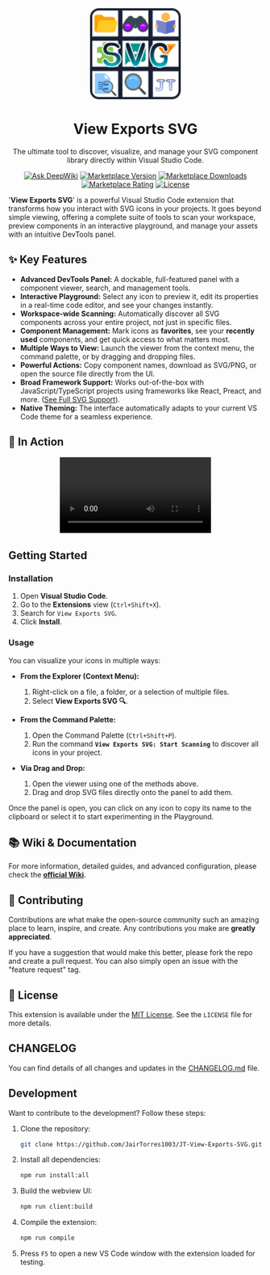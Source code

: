 <div align="center">
  <img src="https://raw.githubusercontent.com/JairTorres1003/JT-View-Exports-SVG/main/assets/JT%20View%20Exports%20SVG%20-%20ICON.png" alt="Logo View Exports SVG" width="180" height="180">
  <br>
  <h1>View Exports SVG</h1>
  <p>The ultimate tool to discover, visualize, and manage your SVG component library directly within Visual Studio Code.</p>

  <p>
    <a href="https://deepwiki.com/JairTorres1003/JT-View-Exports-SVG"><img src="https://img.shields.io/badge/any_text-Ask_DeepWiki-%232181c2?logo=data%3Aimage%2Fpng%3Bbase64%2CiVBORw0KGgoAAAANSUhEUgAAACwAAAAyCAYAAAAnWDnqAAAAAXNSR0IArs4c6QAAA05JREFUaEPtmUtyEzEQhtWTQyQLHNak2AB7ZnyXZMEjXMGeK%2FAIi%2BQuHrMnbChYY7MIh8g01fJoopFb0uhhEqqcbWTp06%2Fuv1saEDv4O3n3dV60RfP947Mm9%2FSQc0ICFQgzfc4CYZoTPAswgSJCCUJUnAAoRHOAUOcATwbmVLWdGoH%2F%2FPB8mnKqScAhsD0kYP3j%2FYt5LPQe2KvcXmGvRHcDnpxfL2zOYJ1mFwrryWTz0advv1Ut4CJgf5uhDuDj5eUcAUoahrdY%2F56ebRWeraTjMt%2F00Sh3UDtjgHtQNHwcRGOC98BJEAEymycmYcWwOprTgcB6VZ5JK5TAJ%2BfXGLBm3FDAmn6oPPjR4rKCAoJCal2eAiQp2x0vxTPB3ALO2CRkwmDy5WohzBDwSEFKRwPbknEggCPB%2FimwrycgxX2NzoMCHhPkDwqYMr9tRcP5qNrMZHkVnOjRMWwLCcr8ohBVb1OMjxLwGCvjTikrsBOiA6fNyCrm8V1rP93iVPpwaE%2BgO0SsWmPiXB%2Bjikdf6SizrT5qKasx5j8ABbHpFTx%2BvFXp9EnYQmLx02h1QTTrl6eDqxLnGjporxl3NL3agEvXdT0WmEost648sQOYAeJS9Q7bfUVoMGnjo4AZdUMQku50McDcMWcBPvr0SzbTAFDfvJqwLzgxwATnCgnp4wDl6Aa%2BAx283gghmj%2Bvj7feE2KBBRMW3FzOpLOADl0Isb5587h%2FU4gGvkt5v60Z1VLG8BhYjbzRwyQZemwAd6cCR5%2FXFWLYZRIMpX39AR0tjaGGiGzLVyhse5C9RKC6ai42ppWPKiBagOvaYk8lO7DajerabOZP46Lby5wKjw1HCRx7p9sVMOWGzb%2FvA1hwiWc6jm3MvQDTogQkiqIhJV0nBQBTU%2B3okKCFDy9WwferkHjtxib7t3xIUQtHxnIwtx4mpg26%2FHfwVNVDb4oI9RHmx5WGelRVlrtiw43zboCLaxv46AZeB3IlTkwouebTr1y2NjSpHz68WNFjHvupy3q8TFn3Hos2IAk4Ju5dCo8B3wP7VPr%2FFGaKiG%2BT%2Bv%2BTQqIrOqMTL1VdWV1DdmcbO8KXBz6esmYWYKPwDL5b5FA1a0hwapHiom0r%2FcKaoqr%2B27%2FXcrS5UwSMbQAAAABJRU5ErkJggg%3D%3D&label=%20&labelColor=%23111111&cacheSeconds=86400" alt="Ask DeepWiki"></a>
    <a href="https://marketplace.visualstudio.com/items?itemName=JairTorres1003.jt-view-exports-svg"><img src="https://img.shields.io/visual-studio-marketplace/v/JairTorres1003.jt-view-exports-svg" alt="Marketplace Version"></a>
    <a href="https://marketplace.visualstudio.com/items?itemName=JairTorres1003.jt-view-exports-svg"><img src="https://img.shields.io/visual-studio-marketplace/d/JairTorres1003.jt-view-exports-svg" alt="Marketplace Downloads"></a>
    <a href="https://marketplace.visualstudio.com/items?itemName=JairTorres1003.jt-view-exports-svg&ssr=false#review-details"><img src="https://img.shields.io/visual-studio-marketplace/r/JairTorres1003.jt-view-exports-svg" alt="Marketplace Rating"></a>
    <a href="https://github.com/JairTorres1003/JT-View-Exports-SVG/blob/main/LICENSE"><img src="https://img.shields.io/github/license/JairTorres1003/JT-View-Exports-SVG" alt="License"></a>
  </p>
</div>

'**View Exports SVG**' is a powerful Visual Studio Code extension that transforms how you interact with SVG icons in your projects. It goes beyond simple viewing, offering a complete suite of tools to scan your workspace, preview components in an interactive playground, and manage your assets with an intuitive DevTools panel.

## ✨ Key Features

- **Advanced DevTools Panel:** A dockable, full-featured panel with a component viewer, search, and management tools.
- **Interactive Playground:** Select any icon to preview it, edit its properties in a real-time code editor, and see your changes instantly.
- **Workspace-wide Scanning:** Automatically discover all SVG components across your entire project, not just in specific files.
- **Component Management:** Mark icons as **favorites**, see your **recently used** components, and get quick access to what matters most.
- **Multiple Ways to View:** Launch the viewer from the context menu, the command palette, or by dragging and dropping files.
- **Powerful Actions:** Copy component names, download as SVG/PNG, or open the source file directly from the UI.
- **Broad Framework Support:** Works out-of-the-box with JavaScript/TypeScript projects using frameworks like React, Preact, and more. ([See Full SVG Support](SVG%20SUPPORT.md)).
- **Native Theming:** The interface automatically adapts to your current VS Code theme for a seamless experience.

## 🚀 In Action

<div align="center">
  <video src="https://raw.githubusercontent.com/JairTorres1003/JT-View-Exports-SVG/main/assets/JT%20View%20Exports%20SVG%20-%20Demo.mp4" controls>
    <source src="https://raw.githubusercontent.com/JairTorres1003/JT-View-Exports-SVG/main/assets/JT%20View%20Exports%20SVG%20-%20Demo.mp4" type="video/mp4" />
    Your browser does not support the video tag.
  </video>
</div>

## Getting Started

### Installation

1.  Open **Visual Studio Code**.
2.  Go to the **Extensions** view (`Ctrl+Shift+X`).
3.  Search for `View Exports SVG`.
4.  Click **Install**.

### Usage

You can visualize your icons in multiple ways:

- **From the Explorer (Context Menu):**
  1.  Right-click on a file, a folder, or a selection of multiple files.
  2.  Select **View Exports SVG 🔍**.

- **From the Command Palette:**
  1.  Open the Command Palette (`Ctrl+Shift+P`).
  2.  Run the command **`View Exports SVG: Start Scanning`** to discover all icons in your project.

- **Via Drag and Drop:**
  1.  Open the viewer using one of the methods above.
  2.  Drag and drop SVG files directly onto the panel to add them.

Once the panel is open, you can click on any icon to copy its name to the clipboard or select it to start experimenting in the Playground.

## 📚 Wiki & Documentation

For more information, detailed guides, and advanced configuration, please check the [**official Wiki**](https://github.com/JairTorres1003/JT-View-Exports-SVG/wiki).

## 🤝 Contributing

Contributions are what make the open-source community such an amazing place to learn, inspire, and create. Any contributions you make are **greatly appreciated**.

If you have a suggestion that would make this better, please fork the repo and create a pull request. You can also simply open an issue with the "feature request" tag.

## 📜 License

This extension is available under the [MIT License](LICENSE). See the `LICENSE` file for more details.

## CHANGELOG

You can find details of all changes and updates in the [CHANGELOG.md](CHANGELOG.md) file.

## Development

Want to contribute to the development? Follow these steps:

1.  Clone the repository:
    ```bash
    git clone https://github.com/JairTorres1003/JT-View-Exports-SVG.git
    ```
2.  Install all dependencies:
    ```bash
    npm run install:all
    ```
3.  Build the webview UI:
    ```bash
    npm run client:build
    ```
4.  Compile the extension:
    ```bash
    npm run compile
    ```
5.  Press `F5` to open a new VS Code window with the extension loaded for testing.

